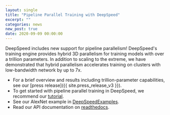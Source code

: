 ```yaml
---
layout: single
title: "Pipeline Parallel Training with DeepSpeed"
excerpt: ""
categories: news
new_post: true
date: 2020-09-09 00:00:00
---
```


DeepSpeed includes new support for pipeline parallelism! DeepSpeed's training
engine provides hybrid 3D parallelism for training models with over a
trillion parameters. In addition to scaling to the extreme, we have
demonstrated that hybrid parallelism accelerates training on clusters with
low-bandwidth network by up to 7x.

* For a brief overview and results including trillion-parameter capabilities,
  see our [press release]({{ site.press_release_v3 }}).
* To get started with pipeline parallel training in DeepSpeed, we recommend our [tutorial](/tutorials/pipeline/).
* See our AlexNet example in [DeepSpeedExamples](https://github.com/microsoft/DeepSpeedExamples).
* Read our API documentation on [readthedocs](https://deepspeed.readthedocs.io/en/latest/pipeline.html).
